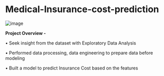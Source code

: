  # Medical-Insurance-cost-prediction


![image](https://user-images.githubusercontent.com/87874194/173133039-71e40966-0c17-46c6-a73c-e8c8883aec07.png)

**Project Overview -**

• Seek insight from the dataset with Exploratory Data Analysis

• Performed data processing, data engineering to prepare data before modeling

• Built a model to predict Insurance Cost based on the features
